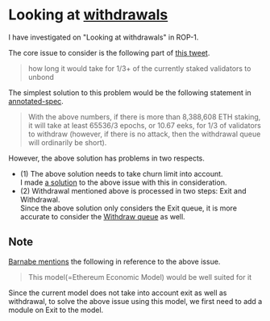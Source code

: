 # Looking at [withdrawals](https://twitter.com/barnabemonnot/status/1581686737943728129)

I have investigated on "Looking at withdrawals" in ROP-1.

The core issue to consider is the following part of [this tweet](https://twitter.com/AFDudley0/status/1581675060351275008?s=20&t=wbk-RPPmODdmdkBtEb_8-A).  
> how long it would take for 1/3+ of the currently staked validators to unbond

The simplest solution to this problem would be the following statement in [annotated-spec](https://github.com/ethereum/annotated-spec/blob/master/phase0/beacon-chain.md#churn).  
> With the above numbers, if there is more than 8,388,608 ETH staking, it will take at least 65536/3 epochs, or 10.67 eeks, for 1/3 of validators to withdraw (however, if there is no attack, then the withdrawal queue will ordinarily be short).

However, the above solution has problems in two respects.

- (1) The above solution needs to take churn limit into account.  
I made [a solution](./exit-duration.ipynb) to the above issue with this in consideration.  
- (2) Withdrawal mentioned above is processed in two steps: Exit and Withdrawal.  
Since the above solution only considers the Exit queue, it is more accurate to consider the [Withdraw queue](https://notes.ethereum.org/@launchpad/withdrawals-faq#Q-How-fast-will-I-be-able-to-make-a-partial-withdrawal-Or-when-will-I-get-access-to-the-excess-rewards-that-are-on-my-validator) as well.

## Note
[Barnabe mentions](https://twitter.com/barnabemonnot/status/1581686737943728129?s=20&t=j-c4HKzzIIobHNC2vkrYEg) the following in reference to the above issue. 
> This model(=Ethereum Economic Model) would be well suited for it  

Since the current model does not take into account exit as well as withdrawal, to solve the above issue using this model, we first need to add a module on Exit to the model.
